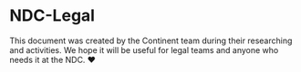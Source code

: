 # NDC-Legal
This document was created by the Continent team during their researching and activities. We hope it will be useful for legal teams and anyone who needs it at the NDC. ❤️
